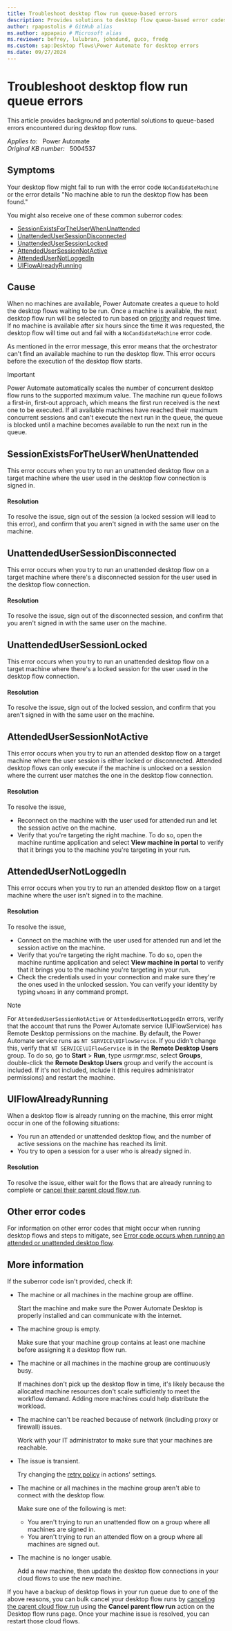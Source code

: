 ```yaml
---
title: Troubleshoot desktop flow run queue-based errors
description: Provides solutions to desktop flow queue-based error codes like NoCandidateMachine or No machine able to run the desktop flow has been found.
author: rpapostolis # GitHub alias
ms.author: appapaio # Microsoft alias
ms.reviewer: befrey, lulubran, johndund, guco, fredg
ms.custom: sap:Desktop flows\Power Automate for desktop errors
ms.date: 09/27/2024
---
```

# Troubleshoot desktop flow run queue errors

This article provides background and potential solutions to queue-based errors encountered during desktop flow runs.

_Applies to:_ &nbsp; Power Automate  
_Original KB number:_ &nbsp; 5004537

## Symptoms

Your desktop flow might fail to run with the error code `NoCandidateMachine` or the error details "No machine able to run the desktop flow has been found."

You might also receive one of these common suberror codes:

- [SessionExistsForTheUserWhenUnattended](#sessionexistsfortheuserwhenunattended)
- [UnattendedUserSessionDisconnected](#unattendedusersessiondisconnected)
- [UnattendedUserSessionLocked](#unattendedusersessionlocked)
- [AttendedUserSessionNotActive](#attendedusersessionnotactive)
- [AttendedUserNotLoggedIn](#attendedusernotloggedin)
- [UIFlowAlreadyRunning](#uiflowalreadyrunning)

## Cause

When no machines are available, Power Automate creates a queue to hold the desktop flows waiting to be run. Once a machine is available, the next desktop flow run will be selected to run based on [priority](/power-automate/desktop-flows/monitor-desktop-flow-queues#setting-a-priority) and request time. If no machine is available after six hours since the time it was requested, the desktop flow will time out and fail with a `NoCandidateMachine` error code.

As mentioned in the error message, this error means that the orchestrator can't find an available machine to run the desktop flow. This error occurs before the execution of the desktop flow starts.

> [!IMPORTANT]
> Power Automate automatically scales the number of concurrent desktop flow runs to the supported maximum value. The machine run queue follows a first-in, first-out approach, which means the first run received is the next one to be executed. If all available machines have reached their maximum concurrent sessions and can't execute the next run in the queue, the queue is blocked until a machine becomes available to run the next run in the queue.

## SessionExistsForTheUserWhenUnattended

This error occurs when you try to run an unattended desktop flow on a target machine where the user used in the desktop flow connection is signed in.

#### Resolution

To resolve the issue, sign out of the session (a locked session will lead to this error), and confirm that you aren't signed in with the same user on the machine.

## UnattendedUserSessionDisconnected

This error occurs when you try to run an unattended desktop flow on a target machine where there's a disconnected session for the user used in the desktop flow connection.

#### Resolution

To resolve the issue, sign out of the disconnected session, and confirm that you aren't signed in with the same user on the machine.

## UnattendedUserSessionLocked

This error occurs when you try to run an unattended desktop flow on a target machine where there's a locked session for the user used in the desktop flow connection.

#### Resolution

To resolve the issue, sign out of the locked session, and confirm that you aren't signed in with the same user on the machine.

## AttendedUserSessionNotActive

This error occurs when you try to run an attended desktop flow on a target machine where the user session is either locked or disconnected. Attended desktop flows can only execute if the machine is unlocked on a session where the current user matches the one in the desktop flow connection.

#### Resolution

To resolve the issue,

- Reconnect on the machine with the user used for attended run and let the session active on the machine.
- Verify that you're targeting the right machine. To do so, open the machine runtime application and select **View machine in portal** to verify that it brings you to the machine you're targeting in your run.

## AttendedUserNotLoggedIn

This error occurs when you try to run an attended desktop flow on a target machine where the user isn't signed in to the machine.

#### Resolution

To resolve the issue,

- Connect on the machine with the user used for attended run and let the session active on the machine.
- Verify that you're targeting the right machine. To do so, open the machine runtime application and select **View machine in portal** to verify that it brings you to the machine you're targeting in your run.
- Check the credentials used in your connection and make sure they're the ones used in the unlocked session. You can verify your identity by typing `whoami` in any command prompt.

> [!NOTE]
> For `AttendedUserSessionNotActive` or `AttendedUserNotLoggedIn` errors, verify that the account that runs the Power Automate service (UIFlowService) has Remote Desktop permissions on the machine. By default, the Power Automate service runs as `NT SERVICE\UIFlowService`. If you didn't change this, verify that `NT SERVICE\UIFlowService` is in the **Remote Desktop Users** group. To do so, go to **Start** > **Run**, type _usrmgr.msc_, select **Groups**, double-click the **Remote Desktop Users** group and verify the account is included. If it's not included, include it (this requires administrator permissions) and restart the machine.

## UIFlowAlreadyRunning

When a desktop flow is already running on the machine, this error might occur in one of the following situations:

- You run an attended or unattended desktop flow, and the number of active sessions on the machine has reached its limit.
- You try to open a session for a user who is already signed in.

#### Resolution

To resolve the issue, either wait for the flows that are already running to complete or [cancel their parent cloud flow run](/power-automate/desktop-flows/monitor-desktop-flow-queues#cancel-parent-flow-run).

## Other error codes

For information on other error codes that might occur when running desktop flows and steps to mitigate, see [Error code occurs when running an attended or unattended desktop flow](troubleshoot-errors-running-attended-or-unattended-desktop-flows.md).

## More information

If the suberror code isn't provided, check if:

- The machine or all machines in the machine group are offline.

  Start the machine and make sure the Power Automate Desktop is properly installed and can communicate with the internet.

- The machine group is empty.

  Make sure that your machine group contains at least one machine before assigning it a desktop flow run.

- The machine or all machines in the machine group are continuously busy.

  If machines don't pick up the desktop flow in time, it's likely because the allocated machine resources don't scale sufficiently to meet the workflow demand. Adding more machines could help distribute the workload.

- The machine can't be reached because of network (including proxy or firewall) issues.
  
  Work with your IT administrator to make sure that your machines are reachable.

- The issue is transient.
  
  Try changing the [retry policy](/azure/logic-apps/logic-apps-exception-handling?tabs=consumption#retry-policies) in actions' settings.

- The machine or all machines in the machine group aren't able to connect with the desktop flow.
  
  Make sure one of the following is met:

  - You aren't trying to run an unattended flow on a group where all machines are signed in.
  - You aren't trying to run an attended flow on a group where all machines are signed out.

- The machine is no longer usable.
  
  Add a new machine, then update the desktop flow connections in your cloud flows to use the new machine.

If you have a backup of desktop flows in your run queue due to one of the above reasons, you can bulk cancel your desktop flow runs by [canceling the parent cloud flow run](/power-automate/desktop-flows/monitor-desktop-flow-queues#cancel-parent-flow-run) using the **Cancel parent flow run** action on the Desktop flow runs page. Once your machine issue is resolved, you can restart those cloud flows.
